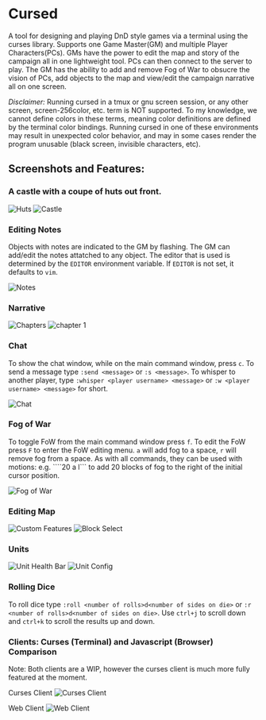 # Cursed
A tool for designing and playing DnD style games via a terminal using the curses library. Supports one Game Master(GM) and multiple Player Characters(PCs). GMs have the power to edit the map and story of the campaign all in one lightweight tool. PCs can then connect to the server to play. The GM has the ability to add and remove Fog of War to obsucre the vision of PCs, add objects to the map and view/edit the campaign narrative all on one screen. 

*Disclaimer:* Running cursed in a tmux or gnu screen session, or any other screen, screen-256color, etc. term is NOT supported. To my knowledge, we cannot define colors in these terms, meaning color definitions are defined by the terminal color bindings. Running cursed in one of these environments may result in unexpected color behavior, and may in some cases render the program unusable (black screen, invisible characters, etc).


## Screenshots and Features: 
### A castle with a coupe of huts out front.
![Huts](images/huts.png)
![Castle](image/castle.png)

### Editing Notes
Objects with notes are indicated to the GM by flashing. The GM can add/edit the notes attatched to any object. The editor that is used is determined by the ```EDITOR``` environment variable. If ```EDITOR``` is not set, it defaults to ```vim```.

![Notes](images/notes.png)


### Narrative
![Chapters](images/chapters.png)
![chapter 1](images/chapter1.png)


### Chat 
To show the chat window, while on the main command window, press ```c```. To send a message type ```:send <message>``` or ```:s <message>```. To whisper to another player, type ```:whisper <player username> <message>``` or ```:w <player username> <message>``` for short.

![Chat](images/chat.png)


### Fog of War
To toggle FoW from the main command window press ```f```. To edit the FoW press ```F``` to enter the FoW editing menu. ```a``` will add fog to a space, ```r``` will remove fog from a space. As with all commands, they can be used with motions: e.g. ````20 a l``` to add 20 blocks of fog to the right of the initial cursor position.

![Fog of War](images/fog_of_war.png)

### Editing Map

![Custom Features](images/custom_feature.png)
![Block Select](images/block_select.png)

### Units

![Unit Health Bar](images/unit_health_bar.png)
![Unit Config](images/unit_config.png)


### Rolling Dice
To roll dice type ```:roll <number of rolls>d<number of sides on die>``` or ```:r <number of rolls>d<number of sides on die>```. Use ```ctrl+j``` to scroll down and ```ctrl+k``` to scroll the results up and down.

### Clients: Curses (Terminal) and Javascript (Browser) Comparison
Note: Both clients are a WIP, however the curses client is much more fully featured at the moment.

Curses Client
![Curses Client](images/curses_client.png)

Web Client
![Web Client](images/web_client.png)




